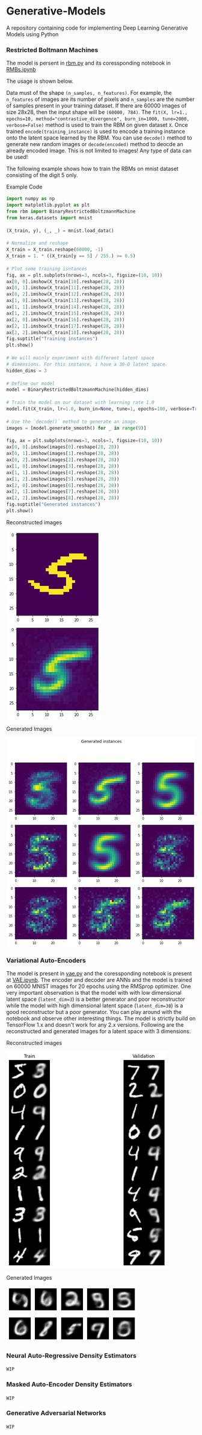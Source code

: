 # Generative-Models

A repository containing code for implementing Deep Learning Generative Models using Python

### Restricted Boltmann Machines

The model is persent in [rbm.py](rbm.py) and its coressponding notebook in [RMBs.ipynb](RBMs.ipynb)

The usage is shown below.

Data must of the shape ``(n_samples, n_features)``. For example, the ``n_features`` of images are its number of pixels and ``n_samples`` are the number of samples present in your training dataset. If there are 60000 images of size 28x28, then the input shape will be ``(60000, 784)``. The ``fit(X, lr=1., epochs=10, method="contrastive_divergence", burn_in=1000, tune=2000, verbose=False)`` method is used to train the RBM on given dataset ``X``. Once trained ``encode(training_instance)`` is used to encode a training instance onto the latent space learned by the RBM. You can use ``decode()`` method to generate new random images or ``decode(encoded)`` method to deocde an already encoded image. This is not limited to images! Any type of data can be used!

The following example shows how to train the RBMs on mnist dataset consisting of the digit 5 only.

<detials>
<summary>Example Code</summary>

```python
import numpy as np
import matplotlib.pyplot as plt
from rbm import BinaryRestrictedBoltzmannMachine
from keras.datasets import mnist

(X_train, y), (_, _) = mnist.load_data()

# Normalize and reshape
X_train = X_train.reshape(60000, -1)
X_train = 1. * ((X_train[y == 5] / 255.) >= 0.5)

# Plot some training isntances
fig, ax = plt.subplots(nrows=3, ncols=3, figsize=(10, 10))
ax[0, 0].imshow(X_train[10].reshape(28, 28))
ax[0, 1].imshow(X_train[11].reshape(28, 28))
ax[0, 2].imshow(X_train[12].reshape(28, 28))
ax[1, 0].imshow(X_train[13].reshape(28, 28))
ax[1, 1].imshow(X_train[14].reshape(28, 28))
ax[1, 2].imshow(X_train[15].reshape(28, 28))
ax[2, 0].imshow(X_train[16].reshape(28, 28))
ax[2, 1].imshow(X_train[17].reshape(28, 28))
ax[2, 2].imshow(X_train[18].reshape(28, 28))
fig.suptitle("Training instances")
plt.show()

# We will mainly experiment with different latent space
# dimensions. For this instance, i have a 30-D latent space.
hidden_dims = 3

# Define our model
model = BinaryRestrictedBoltzmannMachine(hidden_dims)

# Train the model on our dataset with learning rate 1.0
model.fit(X_train, lr=1.0, burn_in=None, tune=1, epochs=100, verbose=True)

# Use the `decode()` method to generate an image.
images = [model.generate_smooth() for _ in range(9)]

fig, ax = plt.subplots(nrows=3, ncols=3, figsize=(10, 10))
ax[0, 0].imshow(images[0].reshape(28, 28))
ax[0, 1].imshow(images[1].reshape(28, 28))
ax[0, 2].imshow(images[2].reshape(28, 28))
ax[1, 0].imshow(images[3].reshape(28, 28))
ax[1, 1].imshow(images[4].reshape(28, 28))
ax[1, 2].imshow(images[5].reshape(28, 28))
ax[2, 0].imshow(images[6].reshape(28, 28))
ax[2, 1].imshow(images[7].reshape(28, 28))
ax[2, 2].imshow(images[8].reshape(28, 28))
fig.suptitle("Generated instances")
plt.show()
```

</details>

Reconstructed images

![Reconstruction](images/rbm_train_5.png)
![Reconstruction](images/rbm_recon_5.png)

Generated Images

![Generated images](images/rbm_gen.png)

### Variational Auto-Encoders

The model is present in [vae.py](vae.py) and the coressponding notebook is present at [VAE.ipynb](VAE.ipynb).
The encoder and decoder are ANNs and the model is trained on 60000 MNIST images for 20 epochs using the RMSprop optimizer. One very important observation is that the model with with low dimensional latent space (`latent_dim=3`) is a better generator and poor reconstructor while the model with high dimensional latent space (`latent_dim=30`) is a good reconstructor but a poor generator. You can play around with the notebook and observe other interesting things. The model is strictly build on TensorFlow 1.x and doesn't work for any 2.x versions. Following are the reconstructed and generated images for a latent space with 3 dimensions.

Reconstructed images

![Reconstruction](images/vae_recon.png)

Generated Images

![Generation](images/vae_gen.png)

### Neural Auto-Regressive Density Estimators

``WIP``

### Masked Auto-Encoder Density Estimators

``WIP``

### Generative Adversarial Networks

``WIP``

